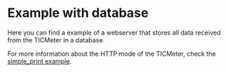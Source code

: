 # Example with database

Here you can find a example of a webserver that stores all data received from the TICMeter in a database.

For more information about the HTTP mode of the TICMeter, check the [simple_print example](../simple_print/README.md).
